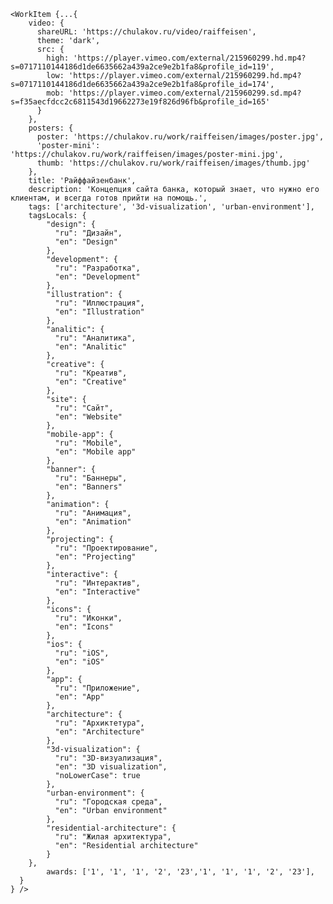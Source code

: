     <WorkItem {...{
        video: {
          shareURL: 'https://chulakov.ru/video/raiffeisen',
          theme: 'dark',
          src: {
            high: 'https://player.vimeo.com/external/215960299.hd.mp4?s=0717110144186d1de6635662a439a2ce9e2b1fa8&profile_id=119',
            low: 'https://player.vimeo.com/external/215960299.hd.mp4?s=0717110144186d1de6635662a439a2ce9e2b1fa8&profile_id=174',
            mob: 'https://player.vimeo.com/external/215960299.sd.mp4?s=f35aecfdcc2c6811543d19662273e19f826d96fb&profile_id=165'
          }
        },
        posters: {
          poster: 'https://chulakov.ru/work/raiffeisen/images/poster.jpg',
          'poster-mini': 'https://chulakov.ru/work/raiffeisen/images/poster-mini.jpg',
          thumb: 'https://chulakov.ru/work/raiffeisen/images/thumb.jpg'
        },
        title: 'Райффайзенбанк',
        description: 'Концепция сайта банка, который знает, что нужно его клиентам, и всегда готов прийти на помощь.',
        tags: ['architecture', '3d-visualization', 'urban-environment'],
        tagsLocals: {
            "design": {
              "ru": "Дизайн",
              "en": "Design"
            },
            "development": {
              "ru": "Разработка",
              "en": "Development"
            },
            "illustration": {
              "ru": "Иллюстрация",
              "en": "Illustration"
            },
            "analitic": {
              "ru": "Аналитика",
              "en": "Analitic"
            },
            "creative": {
              "ru": "Креатив",
              "en": "Creative"
            },
            "site": {
              "ru": "Сайт",
              "en": "Website"
            },
            "mobile-app": {
              "ru": "Mobile",
              "en": "Mobile app"
            },
            "banner": {
              "ru": "Баннеры",
              "en": "Banners"
            },
            "animation": {
              "ru": "Анимация",
              "en": "Animation"
            },
            "projecting": {
              "ru": "Проектирование",
              "en": "Projecting"
            },
            "interactive": {
              "ru": "Интерактив",
              "en": "Interactive"
            },
            "icons": {
              "ru": "Иконки",
              "en": "Icons"
            },
            "ios": {
              "ru": "iOS",
              "en": "iOS"
            },
            "app": {
              "ru": "Приложение",
              "en": "App"
            },
            "architecture": {
              "ru": "Архиктетура",
              "en": "Architecture"
            },
            "3d-visualization": {
              "ru": "3D-визуализация",
              "en": "3D visualization",
              "noLowerCase": true
            },
            "urban-environment": {
              "ru": "Городская среда",
              "en": "Urban environment"
            },
            "residential-architecture": {
              "ru": "Жилая архитектура",
              "en": "Residential architecture"
            }
        },
    		awards: ['1', '1', '1', '2', '23','1', '1', '1', '2', '23'],
      }
    } />
